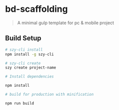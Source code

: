 # bd-scaffolding

> A minimal gulp template for pc & mobile project

## Build Setup

``` bash
# szy-cli install
npm install -g szy-cli

# szy-cli create
szy create project-name

# Install dependencies

npm install

# build for production with minification

npm run build

```
